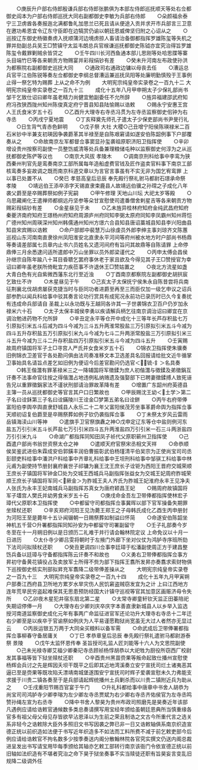 <!-- { "loadSidebar": true } -->
　　○庚辰升户部右侍郎殷谦兵部右侍郎张鹏俱为本部左侍郎巡抚顺天等处右佥都御史阎本为户部右侍郎巡抚大同右副都御史李敏为兵部右侍郎
　　○朵颜福余泰宁三卫虏酋各奏报迤北满都鲁癿加思兰已死且请从便途入贡并求开市兵部言三卫意在邀功希恩宜令辽东守臣即在边犒赏仍谕以朝廷恩威俾坚归附之心诏从之
　　○巡按辽东御史杨徽奏虏入抚顺蒲河边境虏掠人畜请治备御都指挥罗雄陈玺等失机之罪并劾副总兵吴王□赞镇守太监韦朗总兵官缑谦巡抚都御史陈钺亦宜究治得旨罗雄陈玺令戴罪剿贼余皆贷之
　　○壬午四川长河西鱼通本部儿思刚等处哈思牒等寨头目端竹巳等各来朝贡方物赐宴并彩叚绢钞有差
　　○癸未升河南左布政使孙洪为都察院右副都御史巡抚大同
　　○通政司右通政边镛以母丧去任
　　○漕运总兵官平江伯陈锐等奏左佥都御史李纲总督漕运兼巡抚凤阳等处廉明勤慎殁于王事例止得一祭乞特为赐葬  上从之命不为例
　　大明宪宗纯皇帝实录卷之一百九十二
大明宪宗纯皇帝实录卷之一百九十三
　　成化十五年八月甲申朔太子少保礼部尚书邹干乞致仕诏曰卿年虽老精力尚健宜勉副委任不允所辞
　　○旌异福建邵武府知府冯孜狭西陇州知州陈俊真定府宁晋县知县陆愉赐以诰敕
　　○赐永宁安惠王宫人王氏食米岁五十石
　　○乙酉升大理寺右寺丞冯贯为左寺丞监察御史佀钟为右寺丞
　　○丙戌宁夏地震
　　○丁亥释奠先师孔子遣太子少保吏部尚书尹旻行礼
　　○日生背气青赤色鲜明
　　○戊子祭  大社  大稷○己丑增宁阳侯陈瑛禄米二百石米钞中半兼支初瑛因争袭爵革其半禄至是自陈艰窘请如遂安伯陈韶例事下户部覆奏从之
　　○命故南京左军都督佥事窦显孙玺袭祖原职济阳卫指挥使
　　○辛卯增设贵州按察司副使一员整饬威清等处兵备兼理粮储屯种以监察御史何淳为之从巡抚都御史陈俨等议也
　　○南京大风拔  孝陵木
　　○调南京刑科给事中李鸾为狭西秦州判官先是鸾奏南京工部所属每年造船虚费官钱及匠作盗卖官料事下南京工部核鸾奏多妄故调之既而南京科道交章以为言官言事虽有不实无非为国乞宥鸾罪  上以事已处置不从
　　○癸巳  孝慈高皇后忌辰  奉先殿行祭礼驸马都尉石璟承命祭  孝陵
　　○靖远伯王添卒添字天锡直隶束鹿县人故靖远伯骥之孙瑺之子成化八年袭父爵至是卒赐葬祭如例子宪嗣
　　○甲午修理  天地山川坛  大祀太岁等殿
　　○乌思藏阐化王遣禅师都纲远丹坚参等朵甘宣慰使司遣番僧舍剌星吉等各来朝贡方物赐彩叚绢钞有差
　　○金星昼见于未
　　○乙未旌异桂林府知府金纯武昌府知府秦夔济南府知府王璟杨州府知府周源庐州府同知李弼太原府同知李凤霸州知州蒋恺广德州知州周瑛深州知州韩儒通州知州方璟六合县知县唐诏藁城县知县李兴阳曲县知县宋宾赐以诰敕
　　○命户部郎中裴慧万山徐虔员外郎李绅主事刘琼齐文陈蕙巡视山东河南南直隶徐州凤阳淮安北直隶永平河间等府州被水地方时户部尚书杨鼎等奏请差部属七员章内止书六员姓名又遗河间府有旨问其故鼎等自陈请罪  上命停鼎俸三月余悉逮问适所遣郎中万山坐罪以员外郎梁谨代之
　　○丙申太傅会昌侯孙继宗自陈年踰八十耳目昏聩乞罢府事休老于家且欲及今得见其子王□赞授官为幸诏曰卿年虽老朕所倚毗宜力疾莅事不许退休王□赞姑置之
　　○夜北方流星如盏大青白色有光自紫微西藩东北行至近浊
　　○丁酉南京都察院左副都御史胡拱宸乞致仕不许
　　○木星昼见于午
　　○己亥太子太保抚宁侯朱永自陈昔尝将兵南征荆襄北伐胡虏屡获克捷当时与臣同功者进爵至再至三而臣仅加一级乞申议之诏兵部参酌以闻兵科给事中驳其奏言论功行赏具有成宪况永前功已录历时已久今复奏扰有违成命兵部请自  圣裁上以永功既与王越同各许其一子世袭锦衣卫百户仍岁加永禄米六十石
　　○太子太保丰城侯李勇以疾请解兵柄乞往南京调治诏曰卿宜在京调治勉进药物不允所辞
　　○辛丑定永平等仓开中成化十三等年长芦存积盐七万引原拟引米五斗后减为四斗今减为三斗五升两淮常股盐三万引原拟引米五斗今减为四斗五升存积盐五万引原拟引米九斗今减为七斗二升两浙常股盐三万引原拟引米三斗五升今减为三斗二升存积盐四万引原拟引米五斗今减为四斗五升
　　○壬寅赐故周府镇国将军子土□寻宫人严氏并女食米岁五十石
　　○锦衣卫指挥使朱骥奏旧例锦衣卫差官于各处勘问俱由法司奏准移文本卫选差具名回报请给批文近牛循掌卫事始具名请旨点差乞如旧例为便诏今后差官勘问仍选官＜锍-釒＞名具奏
　　○韩王偕灊有罪革禄米三之一降辅国将军徵鍒为庶人初偕灊与徵鍒及弟徵鋗互讦奏不法事命官往按之得偕灊占地违例私纳赂遗及强娶部下已聘妻徵鍒搏人致死诬告兄以重罪徵鋗家法不谨状刑部请治罪故革降有差
　　○增置广东韶州府英德县主簿一员从巡抚都御史等官言其户口日繁故也
　　○甲辰赐沈王幼＜土学＞第二子名曰诠鉌第三子名曰诠鏋陵川王诠金□梦第五弟名曰诠鉼
　　○丙午右府带俸富阳伯李舆卒舆直隶舒城县人永乐二十二年父富阳侯茂芳坐事革爵命舆为指挥佥事天顺初诏复伯爵至是卒赐祭葬如例子钦仍袭指挥佥事
　　○丁未祭太岁风云雷雨岳镇海渎山川等神
　　○遣旗手卫官祭旗纛之神○戊申定辽东等仓中盐则例河东盐五万引引米五斗长芦盐七万引引米四斗五升两淮盐四万引引米一石三斗两浙盐四万引引米九斗
　　○命湖广都指挥同知田凤子祯代父原职蕲州卫指挥使
　　○己酉遣户部尚书翁世资祭太仓之神
　　○遣顺天府官祭宋丞相文天祥
　　○命恭顺侯吴鉴武进伯朱霖成安伯郭鐄丰润伯曹振彰武伯杨瑾清平伯吴宗为正使尚宝司司丞彭颐吏科给事中潘洪户科给事中齐章礼科给事中王坦刑科给事中邹骐工科给事中林元甫为副使持节册封襄府襄世子祁镛为襄王沈王庶长子诠钜为西阳王晋府交城荣顺王庶长子镇国将军钟金□处为交城王西城兵马副指挥张益女为交城王妃周府胙城荣顺王庶长子镇国将军同＜厥金＞为胙城王夫人齐氏为胙城王妃淮府永丰王见净夫人张氏为永丰王妃南城兵马副指挥苏真女为唐府颖昌王妃
　　○赐周府故镇国将军子壒宫人樊氏并幼男食米岁五十石
　　○庚戌命金吾左卫带俸都指挥使林宏子璋代父原职本卫指挥使
　　○中都留守司都指挥佥事冀晖以部下官军操备失期罪坐赎杖还职
　　○辛亥郑府河阳王见沩薨王郑王之子母韩氏成化乙酉生丙申册封为河阳王至是薨年十五讣闻辍朝一日赐祭葬如制谥曰怀简
　　○命遂安伯陈韶坐神机五千营○升署都指挥同知孙安为中都留守司署副留守
　　○壬子礼部奏今岁冬至在十一月朔旧例以是日颁历二礼难于并行请会翰林院定议  上命免议以十月一日进历
　　○太仆寺少卿吕雯将朝时于左掖门外廊下坐对仪仗为鸿胪寺序班所劾下法司问拟赎杖还职
　　○癸丑更调四川佥事李廷璋于松潘副使周正方于建昌整饬兵备以廷璋与守备都指挥陈云讦奏不和故也
　　○义勇右卫带俸都指挥佥事方昇初守备黄花镇役占及卖放军士所得不赀为部下指挥王翥所发昇亦奏翥求索财物俱下巡按御史核实刑部拟昇充军翥降二级带俸差操从之
　　大明宪宗纯皇帝实录卷之一百九十三
　大明宪宗纯皇帝实录卷之一百九十四
　　成化十五年九月甲寅朔户部奏江西府县卫所地方累岁水旱灾伤人民饥窘盗贼窃发宜为之计  上曰江西地方连年荒旱民穷盗起难保其无思患预防经国大计镇守巡视等官其加意区画赈济毋令失所
　　○乙卯夜木星犯井宿东扇北第二星
　　○太常寺卿童轩钦天监正田蓁陪祀失期诏停俸一月
　　○大理寺右少卿刘庆卒庆字本善直隶新城县人以乡举入监选授河南道监察御史成化元年有事两广命监征进官军还论功升大理寺右寺丞十二年迁右少卿至是以疾卒于官谕祭如例庆为人平易谨愿鞫狱尚宽虽无大过人者然亦无显过云
　　○丙辰运银五万两于大同籴买粮料以备军需
　　○命武成后卫带俸署都指挥佥事柳春守备居庸关
　　○丁巳  孝恭章皇后忌辰  奉先殿行祭礼遣驸马都尉游泰祭  景陵
　　○戊午太监怀恩传奉  圣旨授司礼监人匠刘能等十六人为文思院副使
　　○己未光禄寺卿艾福少卿秦玘寺丞顾祯杨惇胡恭以大祀牲为厨役所窃西厂校尉发其事福等皆下狱坐赎杖还职
　　○辛酉贵州黑苗赍果等叛命起致仕播州宣慰使杨辉会兵讨之先是辉因夭坝干既平之后即其近地湾溪奏立安宁宣抚司烂土诸夷恶其逼已至是赍果等既攻陷夭漂靖南城堡遂围安宁宣抚司时辉子爱袭宣慰未久力弗能支求援于川贵二镇各奏至于是兵部请起辉统播州土兵剿杀而以川贵二镇附近兵为助从之
　　○壬戌重阳节赐百官宴于午门
　　○升礼科都给事中唐章中书舍人胡恭为尚宝司司鸿胪寺少卿李瑢为左少卿左寺丞贾斌为右少卿右寺丞齐佑侯官为左寺丞鸣赞孙绳左宣为右丞寺
　　○降中书舍人黎昊为贵州布政司照磨先是昊奏近年该部凡遇例应请给诰敕官通候数多类总奏请撰写用宝经年颁给虽朝廷恩典所当慎重缘各官多有祖父母父母见存皆欲早沾恩泽以为生前之荣且制诰之文古今所重代言之选关系非轻今之诰敕除大臣外多照旧文书写因袭之弊已非一日又诰敕轴俱系南京织造宣德正统以前织造如法便于书写近年织造多不如法而工料所费不减于前乞敕吏部今后例应请给诰敕官不拘名数多少按季奏送内阁分散翰林院各官究实撰文仍送内阁总裁进呈发出书写请宝用毕每季颁给其轴亦乞敕工部转行南京该衙门令依宣德正统以前旧轴如法织造有不堪者究治之命下昊于狱坐奏事不实当赎徒还职有旨昊妄言变乱旧规降二级调外任

